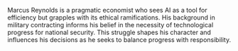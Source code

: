 Marcus Reynolds is a pragmatic economist who sees AI as a tool for efficiency but grapples with its ethical ramifications. His background in military contracting informs his belief in the necessity of technological progress for national security. This struggle shapes his character and influences his decisions as he seeks to balance progress with responsibility.
